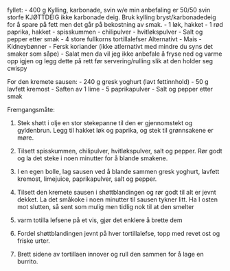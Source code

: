 fyllet:
	- 400 g Kylling, karbonade, svin w/e min anbefaling er 50/50 svin storfe KJØTTDEIG ikke karbonade deig. Bruk kylling bryst/karbonadedeig for å spare på fett men det går på bekostning av smak.
	- 1 løk, hakket 
	- 1 rød paprika, hakket
	- spisskummen
	- chilipulver
	- hvitløkspulver
	- Salt og pepper etter smak
	- 4 store fullkorns tortillalefser
Alternativt
	- Mais
	- Kidneybønner
	- Fersk koriander (ikke atlernativt med mindre du syns det smaker som såpe)
	- Salat men da vil jeg ikke anbefale å fryse ned og varme opp igjen og legg dette på rett før servering/rulling slik at den holder seg cwispy 

For den kremete sausen:
	- 240 g gresk yoghurt (lavt fettinnhold)
	- 50 g lavfett kremost
	- Saften av 1 lime
	- 5 paprikapulver
	- Salt og pepper etter smak

Fremgangsmåte:

1. Stek shøtt i olje en stor stekepanne til den er gjennomstekt og gyldenbrun. Legg til hakket løk og paprika, og stek til grønnsakene er møre.

2. Tilsett spisskummen, chilipulver, hvitløkspulver, salt og pepper. Rør godt og la det steke i noen minutter for å blande smakene.

3. I en egen bolle, lag sausen ved å blande sammen gresk yoghurt, lavfett kremost, limejuice, paprikapulver, salt og pepper.

4. Tilsett den kremete sausen i shøttblandingen og rør godt til alt er jevnt dekket. La det småkoke i noen minutter til sausen tykner litt. Ha I osten mot slutten, så sent som mulig men tidlig nok til at den smelter

5. varm totilla lefsene på et vis, gjør det enklere å brette dem 

6. Fordel shøttblandingen jevnt på hver tortillalefse, topp med revet ost og friske urter.

7. Brett sidene av tortillaen innover og rull den sammen for å lage en burrito.
